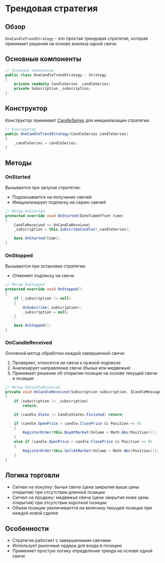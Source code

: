 # Трендовая стратегия

## Обзор

`OneCandleTrendStrategy` - это простая трендовая стратегия, которая принимает решения на основе анализа одной свечи.

## Основные компоненты

```cs
// Основные компоненты
public class OneCandleTrendStrategy : Strategy
{
    private readonly CandleSeries _candleSeries;
    private Subscription _subscription;
}
```

## Конструктор

Конструктор принимает [CandleSeries](xref:StockSharp.Algo.Candles.CandleSeries) для инициализации стратегии.

```cs
// Конструктор
public OneCandleTrendStrategy(CandleSeries candleSeries)
{
    _candleSeries = candleSeries;
}
```

## Методы

### OnStarted

Вызывается при запуске стратегии:

- Подписывается на получение свечей
- Инициализирует подписку на серию свечей

```cs
// Метод OnStarted
protected override void OnStarted(DateTimeOffset time)
{
    CandleReceived += OnCandleReceived;
    _subscription = this.SubscribeCandles(_candleSeries);

    base.OnStarted(time);
}
```

### OnStopped

Вызывается при остановке стратегии:

- Отменяет подписку на свечи

```cs
// Метод OnStopped
protected override void OnStopped()
{
    if (_subscription != null)
    {
        UnSubscribe(_subscription);
        _subscription = null;
    }

    base.OnStopped();
}
```

### OnCandleReceived

Основной метод обработки каждой завершенной свечи:

1. Проверяет, относится ли свеча к нужной подписке
2. Анализирует направление свечи (бычья или медвежья)
3. Принимает решение об открытии позиции на основе текущей свечи и позиции

```cs
// Метод OnCandleReceived
private void OnCandleReceived(Subscription subscription, ICandleMessage candle)
{
    if (subscription != _subscription)
        return;

    if (candle.State != CandleStates.Finished) return;

    if (candle.OpenPrice < candle.ClosePrice && Position <= 0)
    {
        RegisterOrder(this.BuyAtMarket(Volume + Math.Abs(Position)));
    }
    else if (candle.OpenPrice > candle.ClosePrice && Position >= 0)
    {
        RegisterOrder(this.SellAtMarket(Volume + Math.Abs(Position)));
    }
}
```

## Логика торговли

- Сигнал на покупку: бычья свеча (цена закрытия выше цены открытия) при отсутствии длинной позиции
- Сигнал на продажу: медвежья свеча (цена закрытия ниже цены открытия) при отсутствии короткой позиции
- Объем позиции увеличивается на величину текущей позиции при каждой новой сделке

## Особенности

- Стратегия работает с завершенными свечами
- Использует рыночные ордера для входа в позицию
- Применяет простую логику определения тренда на основе одной свечи